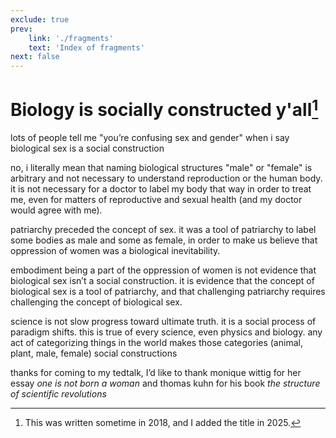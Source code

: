 ```yaml
---
exclude: true
prev:
    link: './fragments'
    text: 'Index of fragments'
next: false
---
```

# Biology is socially constructed y'all[^1]

[^1]: This was written sometime in 2018, and I added the title in 2025.

lots of people tell me "you’re confusing sex and gender" when i say biological sex is a social construction

no, i literally mean that naming biological structures "male" or "female" is arbitrary and not necessary to understand reproduction or the human body. it is not necessary for a doctor to label my body that way in order to treat me, even for matters of reproductive and sexual health (and my doctor would agree with me).

patriarchy preceded the concept of sex. it was a tool of patriarchy to label some bodies as male and some as female, in order to make us believe that oppression of women was a biological inevitability.

embodiment being a part of the oppression of women is not evidence that biological sex isn’t a social construction. it is evidence that the concept of biological sex is a tool of patriarchy, and that challenging patriarchy requires challenging the concept of biological sex.

science is not slow progress toward ultimate truth. it is a social process of paradigm shifts. this is true of every science, even physics and biology. any act of categorizing things in the world makes those categories (animal, plant, male, female) social constructions 

thanks for coming to my tedtalk, I’d like to thank monique wittig for her essay *one is not born a woman* and thomas kuhn for his book *the structure of scientific revolutions*
